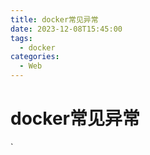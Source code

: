 ```yaml
---
title: docker常见异常
date: 2023-12-08T15:45:00
tags:
  - docker
categories:
  - Web
---
```

# docker常见异常
`